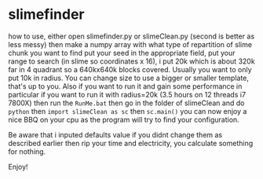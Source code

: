 # slimefinder


how to use, either open slimefinder.py or slimeClean.py (second is better as less messy)
then make a numpy array with what type of repartition of slime chunk you want to find
put your seed in the appropriate field, put your range to search (in slime so coordinates x 16), i put 20k which is about 320k far in 4 quadrant so a 640kx640k blocks covered. Usually you want to only put 10k in radius.
You can change size to use a bigger or smaller template, that's up to you. 
Also if you want to run it and gain some performance in particular if you want to run it with radius=20k (3.5 hours on 12 threads i7 7800X) then run the `RunMe.bat` then go in the folder of slimeClean and do `python` then `import slimeClean as sc` then `sc.main()` you can now enjoy a nice BBQ on your cpu as the program will try to find your configuration. 

Be aware that i inputed defaults value if you didnt change them as described earlier then rip your time and electricity, you calculate something for nothing.

Enjoy!
